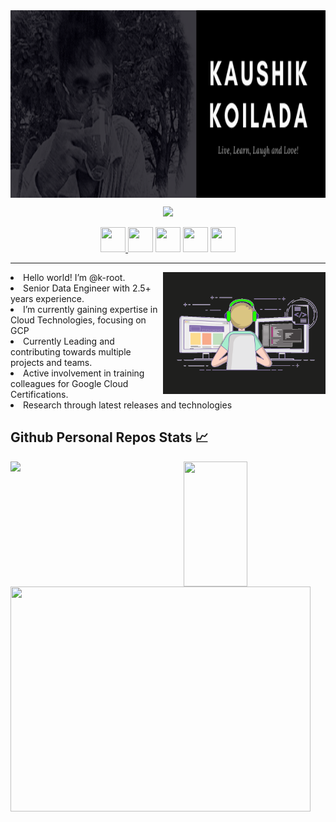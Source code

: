 
<img align="center" width="1200" height="300" src="BannerKaushik.png">
<p align="center">
  <!--   dynamic type header -->
      <img src="https://readme-typing-svg.herokuapp.com/?%20font=Josefin+Sans&color=%237267CB&size=27&center=true&vCenter=true&width=500&height=75&lines=Senior+Data+Engineer;Google+Cloud+Platform+expertise;Web+App+Developer;2.5%2B+yrs+of+Industry+experience;Production+grade+implementations;Always+ready+to+learn!">
  
</p>
<p align="center">
  <a href="https://www.linkedin.com/in/koiladakaushik/"><img width="40px" height="40px" src="https://img.icons8.com/nolan/50/linkedin.png"/>
  </a>
  <a href="https://github.com/k-root"><img width="40px" height="40px" src="https://img.icons8.com/nolan/64/github.png"/></a>
  <a href="https://www.instagram.com/k_root7/"><img width="40px" height="40px" src="https://img.icons8.com/nolan/64/instagram-new.png"/></a>
  <a href="https://www.buymeacoffee.com/kroot"><img width="40px" height="40px" src="https://img.icons8.com/nolan/64/cup.png"/></a>
  <a href="mailto:koiladakaushik.98@gmail.com"><img width="40px" height="40px" src="https://img.icons8.com/nolan/64/gmail.png"/></a>
</p>
<hr>
<div>
  <!--   coder gif -->
  <img align="right" src="coder_gif_3.gif" width="260"></img>
  <span align="left">
      <li> Hello world! I’m @k-root.</li>
      <li> Senior Data Engineer with 2.5+ years experience.</li>
      <li> I’m currently gaining expertise in Cloud Technologies, focusing on GCP</li>
      <li> Currently Leading and contributing towards multiple projects and teams.</li>
      <li> Active involvement in training colleagues for Google Cloud Certifications.</li>
      <li> Research through latest releases and technologies</li>
  </span>
  <span align="right">
  </span> 
</div>


## Github Personal Repos Stats 📈
<p>
  <img align="left" width="46%" src="http://github-readme-streak-stats.herokuapp.com?user=k-root&theme=dark&date_format=M%20j%5B%2C%20Y%5D"><!-- Streak card-->
  <img align="right" width="45%" height = "200" src="https://github-readme-stats.vercel.app/api?username=k-root&show_icons=true&theme=dark&show_icons=true&count_private=true&hide=contribs"><!--   stats card -->
</p>
<!-- <br>

  ## Languages
 
  <!--   top langs card -->
<!--   <img src="https://github-readme-stats.vercel.app/api/top-langs/?username=k-root&layout=compact">  -->


<p>
  <!--   activity graph card -->
  <img src="https://activity-graph.herokuapp.com/graph?username=k-root&theme=dracula" width="480" height="360"></img>
</p>


